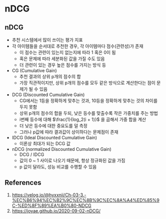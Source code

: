 # nDCG

## nDCG

- 추천 시스템에서 많이 쓰이는 평가 지표
- 각 아이템들을 순서대로 추천한 경우, 각 아이템마다 점수(관련성)가 존재
  - 이 점수는 관련이 있는지 없는지에 따라 1 혹은 0이 됨
  - 혹은 문제에 따라 세분화된 값을 가질 수도 있음
  - 더 관련이 있는 경우 높은 점수를 가지는 방식 등
- CG (Cumulative Gain)
  - 추천 결과의 상위 p개의 점수의 합
  - 가장 직관적이지만, 상위 p개의 점수를 모두 같은 방식으로 계산한다는 점이 문제가 될 수 있음
- DCG (Discounted Cumulative Gain)
  - CG에서는 1등을 정확하게 맞추는 것과, 10등을 정확하게 맞추는 것의 차이를 두지 못함
  - 상위 p개의 점수의 합을 두되, 낮은 등수를 맞출수록 작은 가중치를 주는 방법
  - i번째 등수에 대해 $\frac{1}{log_2(i + 1)}$ 을 곱해서 가중 합을 계산
  - 더 낮은 등수에 대한 중요도를 덜 측정
  - 그러나 p값에 따라 결과값이 상이하다는 문제점이 존재
- IDCG (Ideal Discounted Cumulative Gain)
  - 이론상 최대가 되는 DCG 값
- nDCG (normalized Discounted Cumulative Gain)
  - DCG / IDCG
  - 값이 0 ~ 1 사이로 나오기 때문에, 항상 정규화된 값을 가짐
  - p 값이 달라도, 성능 비교를 수행할 수 있음

## References

1. https://velog.io/@hyxxnii/Ch-03-3.-%EC%B6%94%EC%B2%9C%EC%8B%9C%EC%8A%A4%ED%85%9C-%ED%8F%89%EA%B0%80-NDCG
2. https://joyae.github.io/2020-09-02-nDCG/
